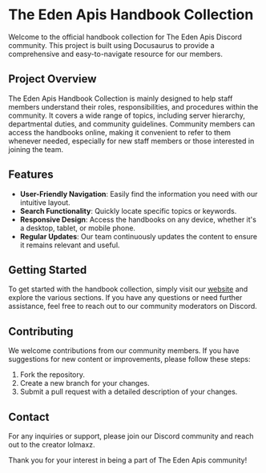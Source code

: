 # The Eden Apis Handbook Collection

Welcome to the official handbook collection for The Eden Apis Discord community. This project is built using Docusaurus to provide a comprehensive and easy-to-navigate resource for our members.

## Project Overview

The Eden Apis Handbook Collection is mainly designed to help staff members understand their roles, responsibilities, and procedures within the community. It covers a wide range of topics, including server hierarchy, departmental duties, and community guidelines. Community members can access the handbooks online, making it convenient to refer to them whenever needed, especially for new staff members or those interested in joining the team.

## Features

- **User-Friendly Navigation**: Easily find the information you need with our intuitive layout.
- **Search Functionality**: Quickly locate specific topics or keywords.
- **Responsive Design**: Access the handbooks on any device, whether it's a desktop, tablet, or mobile phone.
- **Regular Updates**: Our team continuously updates the content to ensure it remains relevant and useful.

## Getting Started

To get started with the handbook collection, simply visit our [website](https://staff-handbooks.vercel.app/) and explore the various sections. If you have any questions or need further assistance, feel free to reach out to our community moderators on Discord.

## Contributing

We welcome contributions from our community members. If you have suggestions for new content or improvements, please follow these steps:

1. Fork the repository.
2. Create a new branch for your changes.
3. Submit a pull request with a detailed description of your changes.

## Contact

For any inquiries or support, please join our Discord community and reach out to the creator lolmaxz.

Thank you for your interest in being a part of The Eden Apis community!
